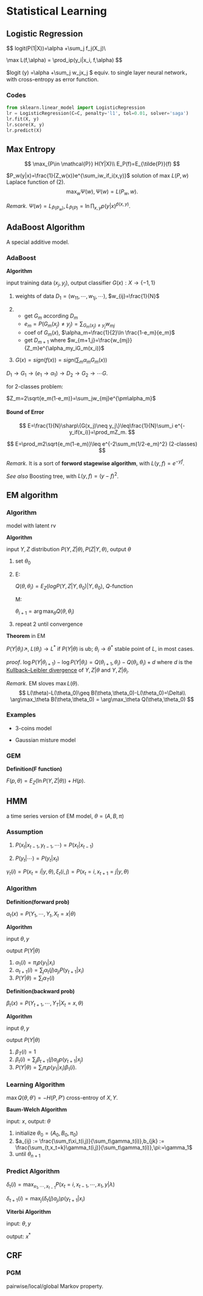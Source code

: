 # Statistical Learning



## Logistic Regression

$$
logit(P(1|X))=\alpha +\sum_j f_j(X_j)\\

\max L(f,\alpha) = \prod_ip(y_i|x_i, f,\alpha)
$$

$logit (y) =\alpha +\sum_j w_jx_j $ equiv. to single layer neural network，with cross-entropy as error function.



### Codes

```python
from sklearn.linear_model import LogisticRegression
lr = LogisticRegression(C=C, penalty='l1', tol=0.01, solver='saga')
lr.fit(X, y)
lr.score(X, y)
lr.predict(X)
```



## Max Entropy

$$
\max_{P\in \mathcal{P}} H(Y|X)\\
E_P(f)=E_{\tilde{P}}(f)
$$

$P_w(y|x)=\frac{1}{Z_w(x)}e^{\sum_iw_if_i(x,y)}$ solution of max $L(P, w)$ Laplace function of (2).
$$
\max_w \Psi(w), \Psi(w)=L(P_w,w).
$$

*Remark*. $\Psi(w)=L_{\tilde{P}(P_w)},L_{\tilde{P}(P)}=\ln \prod_{x,y}p(y|x)^{\tilde{p}(x,y)}$.



## AdaBoost Algorithm

A special additive model.

### AdaBoost

**Algorithm**

input training data $(x_j, y_j)$, output classifier $G(x):X\to \{-1,1\}$

1. weights of data $D_1=(w_{11},\cdots , w_{1j}, \cdots)$, $w_{ij}=\frac{1}{N}$

2. * get $G_m$ according $D_m$
   * $e_m=P(G_m(x_j)\neq y_j)=\sum_{G_{m}(x_j)\neq y_j} w_{mj}$
   * coef of $G_m(x)$,  $\alpha_m=\frac{1}{2}\ln \frac{1-e_m}{e_m}$
   * get $D_{m+1}$ where $w_{m+1,j}=\frac{w_{mj}}{Z_m}e^{\alpha_my_iG_m(x_i)}$

3. $G(x)=sign(f(x))=sign(\sum_m \alpha_mG_m(x))$

$D_1\to G_1\to (e_1\to \alpha_1)\to D_2\to G_2\to\cdots G$.



for 2-classes problem:

$Z_m=2\sqrt{e_m(1-e_m)}=\sum_jw_{mj}e^{\pm\alpha_m}$

#### Bound of Error

$$
E=\frac{1}{N}\sharp\{G(x_j)\neq y_j\}\leq\frac{1}{N}\sum_i e^{-y_if(x_i)}=\prod_mZ_m.
$$

$$
E=\prod_m2\sqrt{e_m(1-e_m)}\leq e^{-2\sum_m(1/2-e_m)^2} (2-classes)
$$

*Remark*. It is a sort of **forword stagewise algorithm**, with $L(y, f)=e^{-yf}$.

*See also* Boosting tree, with $L(y,f)=(y-f)^2$.



## EM algorithm



### Algorithm

model with latent rv

**Algorithm**

input $Y,Z$ distribution $P(Y,Z|\theta), P(Z|Y,\theta)$, output $\theta$

1. set $\theta_0$

2. E:

   $Q(\theta,\theta_i)=E_Z(logP(Y,Z|Y,\theta_0)|Y, \theta_0)$, $Q$-function

   M:

   $\theta_{i+1}=\arg\max_{\theta} Q(\theta,\theta_i)$

3. repeat 2 until convergence



**Theorem** in EM

$P(Y|\theta_i)\nearrow$, $L(\theta_i)\to L^*$ if $P(Y|\theta)$ is ub; $\theta_i\to \theta^*$ stable point of $L$, in most cases.

*proof*. $\log P(Y|\theta_{i+1})-\log P(Y|\theta_i)=Q(\theta_{i+1}, \theta_i)-Q(\theta_i, \theta_i)+d$ where $d$ is the [Kullback–Leibler divergence](https://en.wikipedia.org/wiki/Kullback%E2%80%93Leibler_divergence) of $Y,Z|\theta$ and  $Y,Z|\theta_i$.



*Remark*. EM sloves $\max L(\theta)$.
$$
L(\theta)-L(\theta_0)\geq B(\theta,\theta_0)-L(\theta_0)=\Delta\\
\arg\max_\theta B(\theta,\theta_0) = \arg\max_\theta Q(\theta,\theta_0)
$$

### Examples

* 3-coins model

* Gaussian misture model



### GEM

**Definition(F function)**

$F(p,\theta)=E_Z(\ln P(Y, Z|\theta))+H(p)$.

## HMM

a time series version of EM model, $\theta=(A,B,\pi)$

### Assumption

1. $P(x_t|x_{t-1},y_{t-1},\cdots)=P(x_t|x_{t-1})$

2. $P(y_t|\cdots) = P(y_t|x_t)$



$\gamma_t(i)=P(x_t=i|y, \theta),\xi_t(i,j)=P(x_t=i,x_{t+1}=j|y,\theta)$

### Algorithm

**Definition(forward prob)**

$\alpha_t(x)=P(Y_1,\cdots,Y_t,X_t=x|\theta)$



**Algorithm**

input $\theta, y$

output $P(Y|\theta)$

1. $\alpha_1(i)=\pi_ip(y_1|x_i)$
2. $\alpha_{t+1}(i)=\sum_j\alpha_t(j)a_{ji}P(y_{t+1}|x_i)$
3. $P(Y|\theta)=\sum_i\alpha_T(i)$

**Definition(backward prob)**

$\beta_t(x) = P(Y_{t+1},\cdots,Y_T|X_t=x,\theta)$

**Algorithm**

input $\theta, y$

output $P(Y|\theta)$

1. $\beta_T(i)=1$
2. $\beta_{t}(i)=\sum_j\beta_{t+1}(j)a_{ij}p(y_{t+1}|x_j)$
3. $P(Y|\theta)=\sum_i\pi_ip(y_1|x_i)\beta_1(i)$.

### Learning Algorithm

$\max Q(\theta,\theta')=-H(P,P')$ cross-entroy of $X, Y$.

**Baum-Welch Algorithm**

input: $x$, output: $\theta$

1. initialize $\theta_0 = (A_0,B_0,\pi_0)$
2. $a_{ij} :=  \frac{\sum_t\xi_t(i,j)}{\sum_t\gamma_t(i)},b_{jk} :=  \frac{\sum_{t,x_t=k}\gamma_t(i,j)}{\sum_t\gamma_t(i)},\pi:=\gamma_1$
3. until $\theta_{n+1}$



### Predict Algorithm

$\delta_t(i)=\max_{x_1,\cdots,x_{t-1}}P(x_t=i,x_{t-1},\cdots,x_1,y|\lambda)$

$\delta_{t+1}(i)=\max_j(\delta_t(j)a_{ji})p(y_{t+1}|x_i)$

**Viterbi Algorithm**

input: $\theta,y$

output: $x^*$





## CRF



### PGM



pairwise/local/global Markov property.